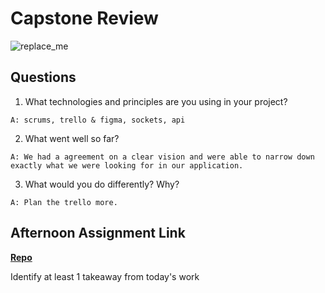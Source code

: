 # Capstone Review

![replace_me](https://codeworks.blob.core.windows.net/public/assets/img/illustrations/placeholder.svg)

## Questions

1. What technologies and principles are you using in your project?

`A: scrums, trello & figma, sockets, api`

2. What went well so far?

`A: We had a agreement on a clear vision and were able to narrow down exactly what we were looking for in our application.`

3. What would you do differently? Why?

`A: Plan the trello more.`

## Afternoon Assignment Link

**[Repo](https://github.com/Molly-Nettleton/<ASSIGNMENT_REPO>)**

Identify at least 1 takeaway from today's work
